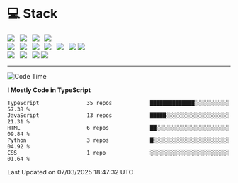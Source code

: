 <h1>💻 Stack</h1>
<div>
 <!-- badge : https://shields.io/ -->
 <!-- icon : https://simpleicons.org/?q=Get -->
 <img src="https://img.shields.io/badge/HTML5-e74c3c?style=flat-square&logo=HTML5&logoColor=white"/> &nbsp 
 <img src="https://img.shields.io/badge/CSS3-0A84FF?style=flat-square&logo=CSS3&logoColor=white"/> &nbsp 
 <img src="https://img.shields.io/badge/JavaScript-FFCD11?style=flat-square&logo=JavaScript&logoColor=white"/> &nbsp 
 <img src="https://img.shields.io/badge/TypeScript-3075C0?style=flat-square&logo=TypeScript&logoColor=white"/>
 <br/>
 <img src="https://img.shields.io/badge/Next-000000?style=flat-square&logo=nextdotjs&logoColor=white"/> &nbsp 
 <img src="https://img.shields.io/badge/React-00BCF6?style=flat-square&logo=React&logoColor=white"/> &nbsp 
 <img src="https://img.shields.io/badge/Redux-764ABC?style=flat-square&logo=Redux&logoColor=white"/> &nbsp
 <img src="https://img.shields.io/badge/Recoil-3578E5?style=flat-square&logo=recoil&logoColor=white"/> &nbsp
 <img src="https://img.shields.io/badge/React-Query-FF4154?style=flat-square&logo=reactquery&logoColor=white"/> &nbsp 
 <img src="https://img.shields.io/badge/styled%2Dcomponents-DB7093?style=flat-square&logo=styled%2Dcomponents&logoColor=white"/>
 <img src="https://img.shields.io/badge/CSS Modules-000000?style=flat-square&logo=CSS Modules&logoColor=white"/> &nbsp 
 <br/>
 <img src="https://img.shields.io/badge/Node-339933?style=flat-square&logo=Node.js&logoColor=white"/> &nbsp 
 <img src="https://img.shields.io/badge/Express-000000?style=flat-square&logo=Express&logoColor=white"/> &nbsp 
 <img src="https://img.shields.io/badge/MongoDB-47A248?style=flat-square&logo=MongoDB&logoColor=white"/>
 <img src="https://img.shields.io/badge/MariaDB-003545?style=flat-square&logo=mariadb&logoColor=white"/>
</div>

<hr>

<!--START_SECTION:waka-->
![Code Time](http://img.shields.io/badge/Code%20Time-2%2C179%20hrs%2037%20mins-blue)

**I Mostly Code in TypeScript** 

```text
TypeScript               35 repos            ██████████████░░░░░░░░░░░   57.38 % 
JavaScript               13 repos            █████░░░░░░░░░░░░░░░░░░░░   21.31 % 
HTML                     6 repos             ██░░░░░░░░░░░░░░░░░░░░░░░   09.84 % 
Python                   3 repos             █░░░░░░░░░░░░░░░░░░░░░░░░   04.92 % 
CSS                      1 repo              ░░░░░░░░░░░░░░░░░░░░░░░░░   01.64 % 
```




 Last Updated on 07/03/2025 18:47:32 UTC
<!--END_SECTION:waka-->
